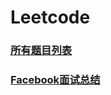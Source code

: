# Leetcode

### **[所有题目列表](https://github.com/dingjikerbo/leetcode/blob/master/doc/Leetcodes.md)**

### **[Facebook面试总结](https://github.com/dingjikerbo/leetcode/blob/master/doc/FacebookSum.md)**
 
 
 
